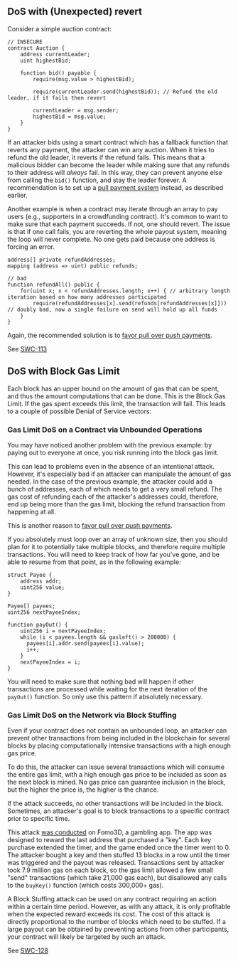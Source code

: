 ## DoS with (Unexpected) revert

Consider a simple auction contract:

```sol
// INSECURE
contract Auction {
    address currentLeader;
    uint highestBid;

    function bid() payable {
        require(msg.value > highestBid);

        require(currentLeader.send(highestBid)); // Refund the old leader, if it fails then revert

        currentLeader = msg.sender;
        highestBid = msg.value;
    }
}
```

If an attacker bids using a smart contract which has a fallback function that reverts any payment, the
attacker can win any auction. When it tries to refund the old leader, it reverts if the refund
fails. This means that a malicious bidder can become the leader while making sure that any refunds
to their address will *always* fail. In this way, they can prevent anyone else from calling the
`bid()` function, and stay the leader forever. A recommendation is to set up a
[pull payment system](../development-recommendations/general/external-calls.md) instead, as
described earlier.

Another example is when a contract may iterate through an array to pay users (e.g., supporters in a
crowdfunding contract). It's common to want to make sure that each payment succeeds. If not, one
should revert. The issue is that if one call fails, you are reverting the whole payout system,
meaning the loop will never complete. No one gets paid because one address is forcing an error.

```sol
address[] private refundAddresses;
mapping (address => uint) public refunds;

// bad
function refundAll() public {
    for(uint x; x < refundAddresses.length; x++) { // arbitrary length iteration based on how many addresses participated
        require(refundAddresses[x].send(refunds[refundAddresses[x]])) // doubly bad, now a single failure on send will hold up all funds
    }
}
```

Again, the recommended solution is to
[favor pull over push payments](../development-recommendations/general/external-calls.md).

See [SWC-113](https://swcregistry.io/docs/SWC-113)


## DoS with Block Gas Limit

Each block has an upper bound on the amount of gas that can be spent, and thus the amount
computations that can be done. This is the Block Gas Limit. If the gas spent exceeds this limit, the
transaction will fail. This leads to a couple of possible Denial of Service vectors:

### Gas Limit DoS on a Contract via Unbounded Operations

You may have noticed another problem with the previous example: by paying out to everyone at once,
you risk running into the block gas limit.

This can lead to problems even in the absence of an intentional attack. However, it's especially
bad if an attacker can manipulate the amount of gas needed. In the case of the previous example,
the attacker could add a bunch of addresses, each of which needs to get a very small refund. The
gas cost of refunding each of the attacker's addresses could, therefore, end up being more than the
gas limit, blocking the refund transaction from happening at all.

This is another reason to
[favor pull over push payments](../development-recommendations/general/external-calls.md).

If you absolutely must loop over an array of unknown size, then you should plan for it to
potentially take multiple blocks, and therefore require multiple transactions. You will need to
keep track of how far you've gone, and be able to resume from that point, as in the following
example:

```sol
struct Payee {
    address addr;
    uint256 value;
}

Payee[] payees;
uint256 nextPayeeIndex;

function payOut() {
    uint256 i = nextPayeeIndex;
    while (i < payees.length && gasleft() > 200000) {
      payees[i].addr.send(payees[i].value);
      i++;
    }
    nextPayeeIndex = i;
}
```

You will need to make sure that nothing bad will happen if other transactions are processed while
waiting for the next iteration of the `payOut()` function. So only use this pattern if absolutely
necessary.

### Gas Limit DoS on the Network via Block Stuffing

Even if your contract does not contain an unbounded loop, an attacker can prevent other
transactions from being included in the blockchain for several blocks by placing computationally
intensive transactions with a high enough gas price.

To do this, the attacker can issue several transactions which will consume the entire gas limit,
with a high enough gas price to be included as soon as the next block is mined. No gas price can
guarantee inclusion in the block, but the higher the price is, the higher is the chance.

If the attack succeeds, no other transactions will be included in the block. Sometimes, an
attacker's goal is to block transactions to a specific contract prior to specific time.

This attack [was conducted](https://solmaz.io/2018/10/18/anatomy-block-stuffing/) on Fomo3D, a
gambling app. The app was designed to reward the last address that purchased a "key". Each key
purchase extended the timer, and the game ended once the timer went to 0. The attacker bought a key
and then stuffed 13 blocks in a row until the timer was triggered and the payout was released.
Transactions sent by attacker took 7.9 million gas on each block, so the gas limit allowed a few
small "send" transactions (which take 21,000 gas each), but disallowed any calls to the `buyKey()`
function (which costs 300,000+ gas).

A Block Stuffing attack can be used on any contract requiring an action within a certain time
period. However, as with any attack, it is only profitable when the expected reward exceeds its
cost. The cost of this attack is directly proportional to the number of blocks which need to be
stuffed. If a large payout can be obtained by preventing actions from other participants, your
contract will likely be targeted by such an attack.

See [SWC-128](https://swcregistry.io/docs/SWC-128)

